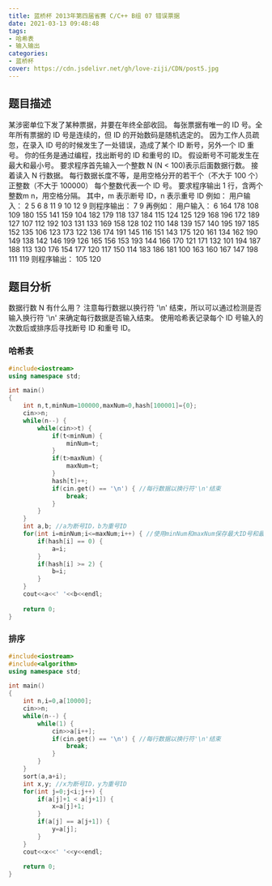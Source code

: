 ```yaml
---
title: 蓝桥杯 2013年第四届省赛 C/C++ B组 07 错误票据
date: 2021-03-13 09:48:48
tags:
- 哈希表
- 输入输出
categories:
- 蓝桥杯
cover: https://cdn.jsdelivr.net/gh/love-ziji/CDN/post5.jpg
---
```


## 题目描述

某涉密单位下发了某种票据，并要在年终全部收回。
每张票据有唯一的 ID 号。全年所有票据的 ID 号是连续的，但 ID 的开始数码是随机选定的。
因为工作人员疏忽，在录入 ID 号的时候发生了一处错误，造成了某个 ID 断号，另外一个 ID 重号。
你的任务是通过编程，找出断号的 ID 和重号的 ID。
假设断号不可能发生在最大和最小号。
要求程序首先输入一个整数 N (N < 100)表示后面数据行数。
接着读入 N 行数据。
每行数据长度不等，是用空格分开的若干个（不大于 100 个）正整数（不大于 100000）
每个整数代表一个 ID 号。
要求程序输出 1 行，含两个整数m n，用空格分隔。
其中，m 表示断号 ID，n 表示重号 ID
例如：
用户输入：
2
5 6 8 11 9 
10 12 9
则程序输出：
7 9
再例如：
用户输入：
6
164 178 108 109 180 155 141 159 104 182 179 118 137 184 115 124 125 129 168 196
172 189 127 107 112 192 103 131 133 169 158 
128 102 110 148 139 157 140 195 197
185 152 135 106 123 173 122 136 174 191 145 116 151 143 175 120 161 134 162 190
149 138 142 146 199 126 165 156 153 193 144 166 170 121 171 132 101 194 187 188
113 130 176 154 177 120 117 150 114 183 186 181 100 163 160 167 147 198 111 119
则程序输出：
105 120

## 题目分析

数据行数 N 有什么用？
注意每行数据以换行符 '\n' 结束，所以可以通过检测是否输入换行符 '\n' 来确定每行数据是否输入结束。
使用哈希表记录每个 ID 号输入的次数后或排序后寻找断号 ID 和重号 ID。

### 哈希表

```c++
#include<iostream>
using namespace std;

int main()
{
	int n,t,minNum=100000,maxNum=0,hash[100001]={0};
	cin>>n;
	while(n--) {
		while(cin>>t) {
			if(t<minNum) {
				minNum=t;
			}
			if(t>maxNum) {
				maxNum=t;
			}
			hash[t]++;
			if(cin.get() == '\n') { //每行数据以换行符'\n'结束
				break;
			}
		}
	}
	int a,b; //a为断号ID，b为重号ID
	for(int i=minNum;i<=maxNum;i++) { //使用minNum和maxNum保存最大ID号和最小ID号，从而减少循环次数
		if(hash[i] == 0) {
			a=i;
		}
		if(hash[i] >= 2) {
			b=i;
		}
	}
	cout<<a<<' '<<b<<endl;
	
	return 0;
}
```

### 排序

```c++
#include<iostream>
#include<algorithm>
using namespace std;

int main()
{
	int n,i=0,a[10000];
	cin>>n;
	while(n--) {
		while(1) {
            cin>>a[i++];
			if(cin.get() == '\n') { //每行数据以换行符'\n'结束 
				break;
			}
		}
	}
	sort(a,a+i);
	int x,y; //x为断号ID，y为重号ID
	for(int j=0;j<i;j++) {
		if(a[j]+1 < a[j+1]) {
			x=a[j]+1;
		}
		if(a[j] == a[j+1]) {
			y=a[j];
		}
	}
	cout<<x<<' '<<y<<endl;
	
	return 0;
}
```
